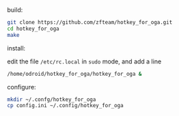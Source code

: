 build:

```bash
git clone https://github.com/zfteam/hotkey_for_oga.git
cd hotkey_for_oga
make
````


install:

edit the file `/etc/rc.local` in `sudo` mode, and add a line

```bash
/home/odroid/hotkey_for_oga/hotkey_for_oga &
````


configure:
```bash
mkdir ~/.confg/hotkey_for_oga
cp config.ini ~/.config/hotkey_for_oga
````